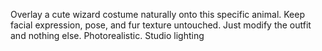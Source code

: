 Overlay a cute wizard costume naturally onto this specific animal. Keep facial expression, pose, and fur texture untouched. Just modify the outfit and nothing else. Photorealistic. Studio lighting
